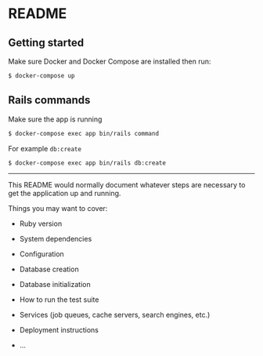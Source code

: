 # README

## Getting started
Make sure Docker and Docker Compose are installed then run:

```sh
$ docker-compose up
```

## Rails commands
Make sure the app is running

```sh
$ docker-compose exec app bin/rails command
```

For example `db:create`

```sh
$ docker-compose exec app bin/rails db:create
```

---

This README would normally document whatever steps are necessary to get the
application up and running.

Things you may want to cover:

* Ruby version

* System dependencies

* Configuration

* Database creation

* Database initialization

* How to run the test suite

* Services (job queues, cache servers, search engines, etc.)

* Deployment instructions

* ...
